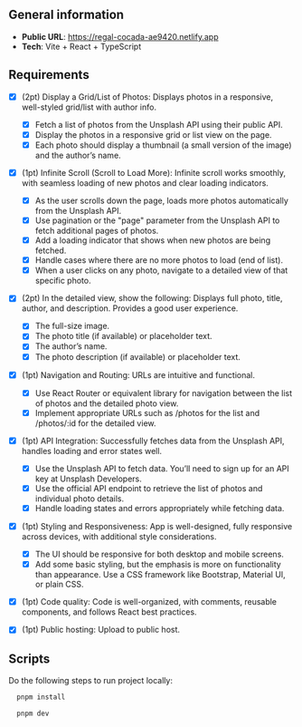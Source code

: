 ## General information

- **Public URL**: https://regal-cocada-ae9420.netlify.app
- **Tech**: Vite + React + TypeScript

## Requirements

- [x] (2pt) Display a Grid/List of Photos: Displays photos in a responsive, well-styled grid/list with author info.

  - [x] Fetch a list of photos from the Unsplash API using their public API.
  - [x] Display the photos in a responsive grid or list view on the page.
  - [x] Each photo should display a thumbnail (a small version of the image) and the author’s name.

- [x] (1pt) Infinite Scroll (Scroll to Load More): Infinite scroll works smoothly, with seamless loading of new photos and clear loading indicators.

  - [x] As the user scrolls down the page, loads more photos automatically from the Unsplash API.
  - [x] Use pagination or the "page" parameter from the Unsplash API to fetch additional pages of photos.
  - [x] Add a loading indicator that shows when new photos are being fetched.
  - [x] Handle cases where there are no more photos to load (end of list).
  - [x] When a user clicks on any photo, navigate to a detailed view of that specific photo.

- [x] (2pt) In the detailed view, show the following: Displays full photo, title, author, and description. Provides a good user experience.

  - [x] The full-size image.
  - [x] The photo title (if available) or placeholder text.
  - [x] The author’s name.
  - [x] The photo description (if available) or placeholder text.

- [x] (1pt) Navigation and Routing: URLs are intuitive and functional.

  - [x] Use React Router or equivalent library for navigation between the list of photos and the detailed photo view.
  - [x] Implement appropriate URLs such as /photos for the list and /photos/:id for the detailed view.

- [x] (1pt) API Integration: Successfully fetches data from the Unsplash API, handles loading and error states well.

  - [x] Use the Unsplash API to fetch data. You’ll need to sign up for an API key at Unsplash Developers.
  - [x] Use the official API endpoint to retrieve the list of photos and individual photo details.
  - [x] Handle loading states and errors appropriately while fetching data.

- [x] (1pt) Styling and Responsiveness: App is well-designed, fully responsive across devices, with additional style considerations.

  - [x] The UI should be responsive for both desktop and mobile screens.
  - [x] Add some basic styling, but the emphasis is more on functionality than appearance. Use a CSS framework like Bootstrap, Material UI, or plain CSS.

- [x] (1pt) Code quality: Code is well-organized, with comments, reusable components, and follows React best practices.
- [x] (1pt) Public hosting: Upload to public host.

## Scripts

Do the following steps to run project locally:

```js
  pnpm install
```

```js
  pnpm dev
```
